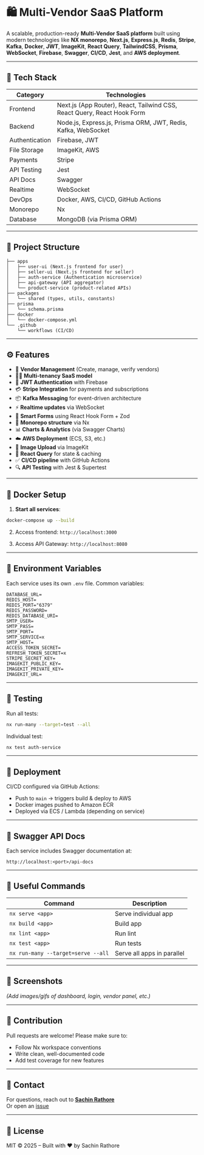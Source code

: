 # 🛍️ Multi-Vendor SaaS Platform

A scalable, production-ready **Multi-Vendor SaaS platform** built using modern technologies like **NX monorepo**, **Next.js**, **Express.js**, **Redis**, **Stripe**, **Kafka**, **Docker**, **JWT**, **ImageKit**, **React Query**, **TailwindCSS**, **Prisma**, **WebSocket**, **Firebase**, **Swagger**, **CI/CD**, **Jest**, and **AWS deployment**.

---

## 🚀 Tech Stack

| Category       | Technologies                                                            |
| -------------- | ----------------------------------------------------------------------- |
| Frontend       | Next.js (App Router), React, Tailwind CSS, React Query, React Hook Form |
| Backend        | Node.js, Express.js, Prisma ORM, JWT, Redis, Kafka, WebSocket           |
| Authentication | Firebase, JWT                                                           |
| File Storage   | ImageKit, AWS                                                           |
| Payments       | Stripe                                                                  |
| API Testing    | Jest                                                                    |
| API Docs       | Swagger                                                                 |
| Realtime       | WebSocket                                                               |
| DevOps         | Docker, AWS, CI/CD, GitHub Actions                                      |
| Monorepo       | Nx                                                                      |
| Database       | MongoDB (via Prisma ORM)                                                |

---

## 📁 Project Structure

```
├── apps
│   ├── user-ui (Next.js frontend for user)
│   ├── seller-ui (Next.js frontend for seller)
│   ├── auth-service (Authentication microservice)
│   ├── api-gateway (API aggregator)
│   └── product-service (product-related APIs)
├── packages
│   └── shared (types, utils, constants)
├── prisma
│   └── schema.prisma
├── docker
│   └── docker-compose.yml
└── .github
    └── workflows (CI/CD)
```

---

## ⚙️ Features

- 🧾 **Vendor Management** (Create, manage, verify vendors)
- 👨‍💼 **Multi-tenancy SaaS model**
- 🔐 **JWT Authentication** with Firebase
- 💳 **Stripe Integration** for payments and subscriptions
- 📦 **Kafka Messaging** for event-driven architecture
- ⚡️ **Realtime updates** via WebSocket
- 🧠 **Smart Forms** using React Hook Form + Zod
- 🧵 **Monorepo structure** via Nx
- 📊 **Charts & Analytics** (via Swagger Charts)
- ☁️ **AWS Deployment** (ECS, S3, etc.)
- 📸 **Image Upload** via ImageKit
- 🔄 **React Query** for state & caching
- ✅ **CI/CD pipeline** with GitHub Actions
- 🔍 **API Testing** with Jest & Supertest

---

## 🐳 Docker Setup

1. **Start all services**:

```bash
docker-compose up --build
```

2. Access frontend: `http://localhost:3000`

3. Access API Gateway: `http://localhost:8080`

---

## 🔐 Environment Variables

Each service uses its own `.env` file. Common variables:

```env
DATABASE_URL=
REDIS_HOST=
REDIS_PORT="6379"
REDIS_PASSWORD=
REDIS_DATABASE_URI=
SMTP_USER=
SMTP_PASS=
SMTP_PORT=
SMTP_SERVICE=x
SMTP_HOST=
ACCESS_TOKEN_SECRET=
REFRESH_TOKEN_SECRET=x
STRIPE_SECRET_KEY=
IMAGEKIT_PUBLIC_KEY=
IMAGEKIT_PRIVATE_KEY=
IMAGEKIT_URL=
```

---

## 🧪 Testing

Run all tests:

```bash
nx run-many --target=test --all
```

Individual test:

```bash
nx test auth-service
```

---

## 🚢 Deployment

CI/CD configured via GitHub Actions:

- Push to `main` → triggers build & deploy to AWS
- Docker images pushed to Amazon ECR
- Deployed via ECS / Lambda (depending on service)

---

## 🧩 Swagger API Docs

Each service includes Swagger documentation at:

```
http://localhost:<port>/api-docs
```

---

## 🔗 Useful Commands

| Command                            | Description                |
| ---------------------------------- | -------------------------- |
| `nx serve <app>`                   | Serve individual app       |
| `nx build <app>`                   | Build app                  |
| `nx lint <app>`                    | Run lint                   |
| `nx test <app>`                    | Run tests                  |
| `nx run-many --target=serve --all` | Serve all apps in parallel |

---

## 📸 Screenshots

_(Add images/gifs of dashboard, login, vendor panel, etc.)_

---

## 🙌 Contribution

Pull requests are welcome! Please make sure to:

- Follow Nx workspace conventions
- Write clean, well-documented code
- Add test coverage for new features

---

## 📧 Contact

For questions, reach out to **[Sachin Rathore](mailto:12sachin95@gmail.com)**  
Or open an [issue](https://github.com/12sachin95/eshop-app/issues)

---

## 📝 License

MIT © 2025 – Built with ❤️ by Sachin Rathore
